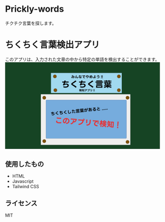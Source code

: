 # Prickly-words
チクチク言葉を探します。

# ちくちく言葉検出アプリ

このアプリは、入力された文章の中から特定の単語を検出することができます。
![ちくちく言葉のロゴ](https://github.com/Nuller-Team/Prickly-words/blob/main/%E3%81%A1%E3%81%8F%E3%81%A1%E3%81%8F%E8%A8%80%E8%91%89.png?raw=true)

## 使用したもの

- HTML
- Javascript
- Tailwind CSS

## ライセンス

MIT
